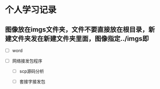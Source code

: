 # 个人学习记录

## 图像放在imgs文件夹，文件不要直接放在根目录，新建文件夹发在新建文件夹里面，图像指定../imgs即


- [ ] word
- [ ] 网络接发包程序

  - [ ] scp源码分析
  - [ ] 套接字接发包

